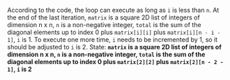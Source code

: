 According to the code, the loop can execute as long as `i` is less than `n`. At the end of the last iteration, `matrix` is a square 2D list of integers of dimension n x n, `n` is a non-negative integer, `total` is the sum of the diagonal elements up to index 0 plus `matrix[i][i]` plus `matrix[i][n - i - 1]`, `i` is 1. To execute one more time, `i` needs to be incremented by 1, so it should be adjusted to `i` is 2.
State: **`matrix` is a square 2D list of integers of dimension n x n, `n` is a non-negative integer, `total` is the sum of the diagonal elements up to index 0 plus `matrix[2][2]` plus `matrix[2][n - 2 - 1]`, `i` is 2**